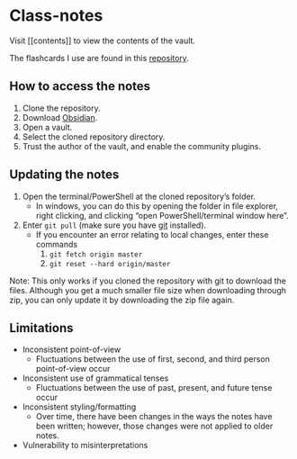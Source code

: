 # Class-notes

Visit [[contents]] to view the contents of the vault.

The flashcards I use are found in this [repository](https://github.com/FaisalTamanoJr/Anki-Class-Flashcards).

## How to access the notes

1. Clone the repository.
2. Download [Obsidian](https://obsidian.md/download).
3. Open a vault.
4. Select the cloned repository directory.
5. Trust the author of the vault, and enable the community plugins.

## Updating the notes

1. Open the terminal/PowerShell at the cloned repository’s folder.
	- In windows, you can do this by opening the folder in file explorer, right clicking, and clicking “open PowerShell/terminal window here”.
2. Enter `git pull` (make sure you have [git](https://www.git-scm.com/downloads) installed).
	- If you encounter an error relating to local changes, enter these commands
		1. `git fetch origin master`
		2. `git reset --hard origin/master`

Note: This only works if you cloned the repository with git to download the files. Although you get a much smaller file size when downloading through zip, you can only update it by downloading the zip file again.

## Limitations

- Inconsistent point-of-view
	- Fluctuations between the use of first, second, and third person point-of-view occur
- Inconsistent use of grammatical tenses
	- Fluctuations between the use of past, present, and future tense occur
- Inconsistent styling/formatting
	- Over time, there have been changes in the ways the notes have been written; however, those changes were not applied to older notes.
- Vulnerability to misinterpretations
